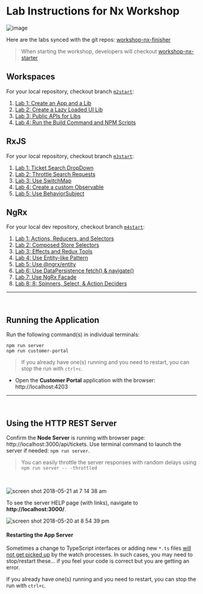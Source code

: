 # Lab Instructions for Nx Workshop

![image](https://user-images.githubusercontent.com/210413/47935906-02f1ae80-deaa-11e8-8cd7-0615e6234c76.png)

Here are the labs synced with the git repos:  [workshop-nx-finisher](https://github.com/nrwl/workshop-nx-project)
  > When starting the workshop, developers will checkout [workshop-nx-starter](https://github.com/nrwl/workshop-nx-starter)

## Workspaces

For your local repository, checkout branch [`m2start`](https://github.com/nrwl/workshop-nx-starter/tree/m2start):

1. [Lab 1: Create an App and a Lib](organizing-code-in-a-workspace/lab-1.md)
1. [Lab 2: Create a Lazy Loaded UI Lib](organizing-code-in-a-workspace/lab-2.md)
1. [Lab 3: Public APIs for Libs](organizing-code-in-a-workspace/lab-3.md)
1. [Lab 4: Run the Build Command and NPM Scripts](organizing-code-in-a-workspace/lab-4.md)

## RxJS

For your local repository, checkout branch [`m3start`](https://github.com/nrwl/workshop-nx-starter/tree/m3start):

1. [Lab 1: Ticket Search DropDown](rxjs/lab-1.md)
1. [Lab 2: Throttle Search Requests](rxjs/lab-2.md)
1. [Lab 3: Use SwitchMap](rxjs/lab-3.md)
1. [Lab 4: Create a custom Observable](rxjs/lab-4.md)
1. [Lab 5: Use BehaviorSubject](rxjs/lab-5.md)

## NgRx  

For your local dev repository, checkout branch [`m4start`](https://github.com/nrwl/workshop-nx-starter/tree/m5start):

1. [Lab 1: Actions, Reducers, and Selectors](ngrx/lab-1.md)
1. [Lab 2: Composed Store Selectors](ngrx/lab-2.md)
1. [Lab 3: Effects and Redux Tools](ngrx/lab-3.md)
1. [Lab 4: Use Entity-like Pattern](ngrx/lab-4.md)
1. [Lab 5: Use @ngrx/entity](ngrx/lab-5.md)
1. [Lab 6: Use DataPersistence fetch() & navigate()](ngrx/lab-6.md)
1. [Lab 7: Use NgRx Facade](ngrx/lab-7.md)
1. [Lab 8: 8: Spinners, Select, & Action Deciders](ngrx/lab-8.md)

----

<br/>

## Running the Application

Run the following command(s) in individual terminals:

```console
npm run server
npm run customer-portal
```

>  If you already have one(s) running and you need to restart, you can stop the run with `ctrl+c`.

*  Open the **Customer Portal** application with the browser: http://localhost:4203 

----

<br/>

## Using the HTTP REST Server

Confirm the **Node Server** is running with browser page:  http://localhost:3000/api/tickets. Use terminal command to launch the server if needed: `npm run server`.

> You can easily throttle the server responses with random delays using `npm run server -- -throttled`

<br/>

![screen shot 2018-05-21 at 7 14 38 am](https://user-images.githubusercontent.com/210413/40307086-ca016b0c-5cc6-11e8-9fb4-6d3a8ad3dc72.png)

To see the server HELP page (with links), navigate to **http://localhost:3000/**.

![screen shot 2018-05-20 at 8 54 39 pm](https://user-images.githubusercontent.com/210413/40286980-0dec895c-5c70-11e8-98e1-76555b23f6a2.png)

#### Restarting the App Server

Sometimes a change to TypeScript interfaces or adding new `*.ts` files <u>will not get picked up</u> by the watch processes. In such cases, you may need to stop/restart these... if you feel your code is correct but you are getting an error.

If you already have one(s) running and you need to restart, you can stop the run with `ctrl+c`.

